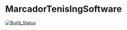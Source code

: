 # MarcadorTenisIngSoftware
[![Build_Status](https://travis-ci.org/joelawesome05/MarcadorTenisIngSoftware.png)](https://travis-ci.org/joelawesome05/MarcadorTenisIngSoftware)
